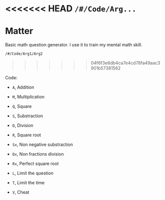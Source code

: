 <<<<<<< HEAD
`/#/Code/Arg...`
=======
# Matter
Basic math question generator.
I use it to train my mental math skill.

`/#/Code/Arg1/Arg2`
>>>>>>> 04f6f3e8db4ca7e4cd78fa49aac3901b57381562

Code:
- `A`, Addition
- `M`, Multiplication
- `Q`, Square

- `S`, Substraction
- `D`, Division
- `R`, Square root

- `Sx`, Non negative substraction
- `Dx`, Non fractions division
- `Rx`, Perfect square root

- `L`, Limit the question
- `T`, Limit the time
- `V`, Cheat
